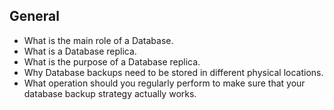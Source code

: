 ## General

- What is the main role of a Database.
- What is a Database replica.
- What is the purpose of a Database replica.
- Why Database backups need to be stored in different physical locations.
- What operation should you regularly perform to make sure that your database backup strategy actually works.
